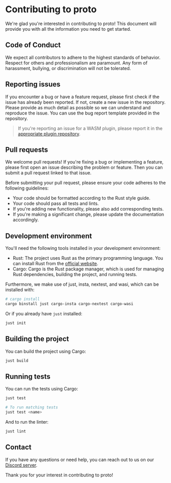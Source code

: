 # Contributing to proto

We're glad you're interested in contributing to proto! This document will provide you with all the information you need to get started.

## Code of Conduct

We expect all contributors to adhere to the highest standards of behavior. Respect for others and professionalism are paramount. Any form of harassment, bullying, or discrimination will not be tolerated.

## Reporting issues

If you encounter a bug or have a feature request, please first check if the issue has already been reported. If not, create a new issue in the repository. Please provide as much detail as possible so we can understand and reproduce the issue. You can use the bug report template provided in the repository.

> If you're reporting an issue for a WASM plugin, please report it in the [appropriate plugin repository](https://github.com/orgs/moonrepo/repositories?q=plugin&type=all&language=&sort=).

## Pull requests

We welcome pull requests! If you're fixing a bug or implementing a feature, please first open an issue describing the problem or feature. Then you can submit a pull request linked to that issue.

Before submitting your pull request, please ensure your code adheres to the following guidelines:

- Your code should be formatted according to the Rust style guide.
- Your code should pass all tests and lints.
- If you're adding new functionality, please also add corresponding tests.
- If you're making a significant change, please update the documentation accordingly.

## Development environment

You'll need the following tools installed in your development environment:

- Rust: The project uses Rust as the primary programming language. You can install Rust from the [official website](https://www.rust-lang.org/tools/install).
- Cargo: Cargo is the Rust package manager, which is used for managing Rust dependencies, building the project, and running tests.

Furthermore, we make use of just, insta, nextest, and wasi, which can be installed with:

```bash
# cargo install
cargo binstall just cargo-insta cargo-nextest cargo-wasi
```

Or if you already have `just` installed:

```bash
just init
```

## Building the project

You can build the project using Cargo:

```bash
just build
```

## Running tests

You can run the tests using Cargo:

```bash
just test

# To run matching tests
just test <name>
```

And to run the linter:

```bash
just lint
```

## Contact

If you have any questions or need help, you can reach out to us on our [Discord server](https://discord.gg/qCh9MEynv2).

Thank you for your interest in contributing to proto!
